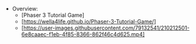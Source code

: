 - Overview:
  - [Phaser 3 Tutorial Game]
  - [https://wella4life.github.io/Phaser-3-Tutorial-Game/]
  - [https://user-images.githubusercontent.com/79132541/210212501-6e8caaec-f1eb-4f85-8366-862f46c4d625.mp4]

